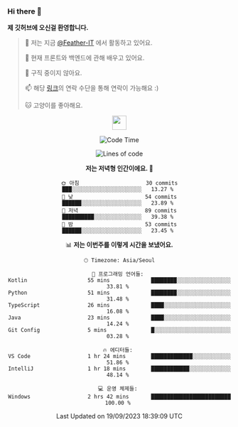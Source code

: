 ### Hi there 👋

**제 깃허브에 오신걸 환영합니다.**
 > 🔭 저는 지금 [@Feather-IT](https://www.github.com/Feather-IT) 에서 활동하고 있어요.
> 
 >  🌱 현재 프론트와 백엔드에 관해 배우고 있어요.
> 
 >  🚫 구직 중이지 않아요.
> 
 > 📫 해당 [링크](https://litt.ly/wh3nilvyou)의 연락 수단을 통해 연락이 가능해요 :)
>
 > 🐱 고양이를 좋아해요.

<div align="center"> 
 <a href="https://litt.ly/wh3nilvyou">
    <img src="https://github.githubassets.com/images/mona-loading-default.gif" width="32" />
 </a>

<!--START_SECTION:waka-->
![Code Time](http://img.shields.io/badge/Code%20Time-57%20hrs%2035%20mins-blue)

![Lines of code](https://img.shields.io/badge/%EC%A0%80%EB%8A%94%20%EC%97%AC%ED%83%9C%EA%B9%8C%EC%A7%80%20-309.2%20thousand%20%EC%A4%84%EC%9D%98%20%EC%BD%94%EB%93%9C%EB%A5%BC%20%EC%9E%91%EC%84%B1%ED%96%88%EC%96%B4%EC%9A%94.-blue)

**저는 저녁형 인간이에요. 🦉** 

```text
🌞 아침                     30 commits          ███░░░░░░░░░░░░░░░░░░░░░░   13.27 % 
🌆 낮　                     54 commits          ██████░░░░░░░░░░░░░░░░░░░   23.89 % 
🌃 저녁                     89 commits          ██████████░░░░░░░░░░░░░░░   39.38 % 
🌙 밤　                     53 commits          ██████░░░░░░░░░░░░░░░░░░░   23.45 % 
```


📊 **저는 이번주를 이렇게 시간을 보냈어요.** 

```text
🕑︎ Timezone: Asia/Seoul

💬 프로그래밍 언어들: 
Kotlin                   55 mins             ████████░░░░░░░░░░░░░░░░░   33.81 % 
Python                   51 mins             ████████░░░░░░░░░░░░░░░░░   31.48 % 
TypeScript               26 mins             ████░░░░░░░░░░░░░░░░░░░░░   16.08 % 
Java                     23 mins             ████░░░░░░░░░░░░░░░░░░░░░   14.24 % 
Git Config               5 mins              █░░░░░░░░░░░░░░░░░░░░░░░░   03.28 % 

🔥 에디터들: 
VS Code                  1 hr 24 mins        █████████████░░░░░░░░░░░░   51.86 % 
IntelliJ                 1 hr 18 mins        ████████████░░░░░░░░░░░░░   48.14 % 

💻 운영 체제들: 
Windows                  2 hrs 42 mins       █████████████████████████   100.00 % 
```


 Last Updated on 19/09/2023 18:39:09 UTC
<!--END_SECTION:waka-->
</div>

